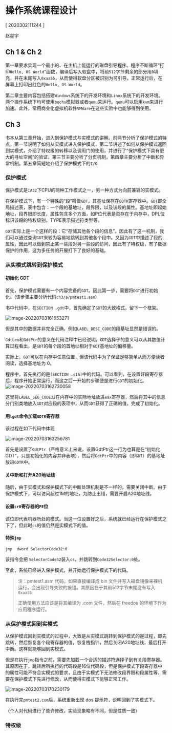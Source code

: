 # 操作系统课程设计

[ 2020302111244 ]

赵星宇



## Ch 1 & Ch 2

第一章要求实现一个最小的、在主机上能运行的磁盘引导程序。程序不断循环“打印`Hello, OS World`”函数，编译后写入软盘中，将前`512`字节剩余的部分用`0`填充，并在末尾写入`0xaa55`，从而使得软盘分区被识别为可引导。正常运行后，在屏幕上打印出红色的`Hello, OS World`。

第二章主要内容包括搭建`Windows`系统下的开发环境和`Linux`系统下的开发环境。两个操作系统下均可使用`bochs`模拟器或者`qemu`来运行。`qemu`可以启用`kvm`来进行加速。此外，常用商业化虚拟机软件`VMWare`在这些实验中也能够得到使用。

## Ch 3

书本从第三章开始，进入到保护模式与实模式的讲解。前两节分析了保护模式的特点，第一节说明了如何从实模式进入保护模式，第二节讲述了如何从保护模式返回到实模式，介绍了特权级的转移以及调用门的使用，并进行了“保护模式下具有更大的寻址空间”的验证。第三节主要分析了分页机制，第四章主要分析了中断和异常机制。第五章简短地介绍了保护模式下的`I/O`.

### 保护模式

 保护模式是`IA32`下CPU的两种工作模式之一，另一种方式为向前兼容的实模式。

在保护模式下，有一个特殊的“段”叫做`GDT`，其基址保存在`GDTR`寄存器中。`GDT`即全局描述表，表中包含：一个段的基地址，段界限，以及该段的属性。基地址即起始地址，段界限即长度，属性包含多个方面，如P位代表是否存在于内存中，DPL位标识该段的特权级别，TYPE表示描述符类型等。

`GDT`实际上是一个这样的段：它“存储其他各个段的信息”。因此有了这一机制，我们可以通过查询`GDT`来较为容易地跳转到其他各个段中。又因为`GDT`中描述了段的属性，因此可以做到禁止某一些段对另一些段的访问，因此有了特权级，有了数据保护的作用，这为多任务的开展打下了良好的基础。

### 从实模式跳转到保护模式

#### 初始化 GDT

首先，保护模式需要有一个内容完备的`GDT`。因此第一步，需要将`DGT`进行初始化。(该步骤主要分析代码`ch3/a/pmtest1.asm`)

书中代码中，在`SECTION .gdt`中，首先确定了`GDT`的大致格式，留下一个框架。

![image-20220703161653271](/home/z/.config/Typora/typora-user-images/image-20220703161653271.png)

但是其中的数据并非完全正确，例如`LABEL_DESC_CODE`的段基址显然是错误的。

`GdtLen`和`GdtPtr`的意义在代码注释中已经说明，`GDT`选择子的意义可以从其数值计算过程看出，是`GDT`的每个段的首地址相对于`GDT`基地址的偏移量。

实际上，`GDT`可以在内存中任意位置，但该代码中为了保证足够简单从而方便读者阅读，选择基地址为 0。

程序中，首先执行的是`[SECTION .s16]`中的代码。可以看到，在设置好段寄存器后，程序开始正常运行，而这之后一开始的步骤便是进行`GDT`的初始化。![image-20220703162730058](/home/z/.config/Typora/typora-user-images/image-20220703162730058.png)

这里将`LABEL_SEG_CODE32`在内存中的实际地址放进`eax`寄存器，然后将其中的信息分门别类地放入`GDT`对应段的表项中，从而`GDT`获得了正确的值，完成了初始化。

#### 用`lgdt`命令加载`GDTR`寄存器

该过程在如下代码中体现

![image-20220703163256781](/home/z/.config/Typora/typora-user-images/image-20220703163256781.png)

首先是设置了`GdtPtr`（严格意义上来说，设置GdtPtr这一行为也算是在“初始化GDT”，只是初始化的内容并非表项），然后将`GdtPtr`中的内容（即`GDT`）的基地址放进`GDTR`中。

#### 关中断和打开A20地址线

随后，由于实模式和保护模式下的中断处理机制是不一样的，需要关闭中断。由于保护模式下，可以访问超过1M的地址，为防止出错，需要开启A20地址线。

#### 设置`cr0`寄存器的`PE`位

 该位即代表机器所处的模式。当这一位设置好之后，系统就已经运行在保护模式之下了，但此时`cs`的值仍然是实模式下的值。

#### 特殊`jmp`

`jmp  dword SelectorCode32:0`

该指令会把 `SelectorCode32`装入`cs`，并跳转到`Code32Selector:0`处。

至此，系统已经进入保护模式，并开始运行保护模式下的代码。

> 注：pmtest1.asm 代码，如果直接编译成 bin 文件并写入磁盘镜像来裸机运行，会出现引导失败的报错。其原因在于其前512字节末尾没有写入`0xaa55`
>
> 正确使用方法应该是将其编译为 .com 文件，然后在 freedos 的环境下作为应用程序运行。

### 从保护模式回到实模式

从保护模式回到实模式的过程中，大致是从实模式跳转到保护模式的逆过程，即先跳转，然后恢复各个段寄存器的值，恢复栈指针，然后关闭A20地址线，最后打开中断。这样就能够回到实模式。

但是在执行`jmp`指令之前，需要先加载一个合适的描述符选择子到有关段寄存器。其原因在于，跳转后所执行的代码段是16位代码段，但是保护模式下段寄存器中的属性可能不符合实模式的要求，且由于实模式下无法修改段界限和段属性等，需要在保护模式下先进行修改，从而使得实模式下能够正常工作。

![image-20220703170230179](/home/z/.config/Typora/typora-user-images/image-20220703170230179.png)

在执行完`pmtest2.com`后，系统重新出现 dos 提示符，说明回到了实模式下。

（个人对代码进行了些许修改，实验现象略有不同，但是性质一致）



### 特权级



​                                                                                               
